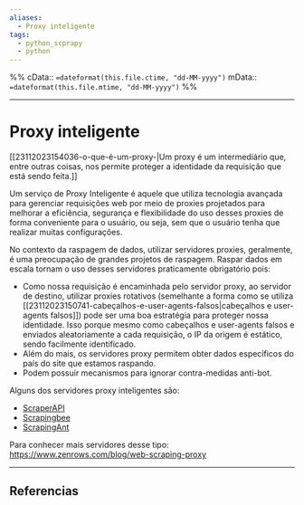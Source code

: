 ```yaml
---
aliases:
  - Proxy inteligente
tags:
  - python_scprapy
  - python
---
```

%%
cData:: `=dateformat(this.file.ctime, "dd-MM-yyyy")`
mData:: `=dateformat(this.file.mtime, "dd-MM-yyyy")`
%%

___
# Proxy inteligente

[[23112023154036-o-que-é-um-proxy-|Um proxy é um intermediário que, entre outras coisas, nos permite proteger a identidade da requisição que está sendo feita.]]

Um serviço de Proxy Inteligente é aquele que utiliza tecnologia avançada para gerenciar requisições web por meio de proxies projetados para melhorar a eficiência, segurança e flexibilidade do uso desses proxies de forma conveniente para o usuário, ou seja, sem que o usuário tenha que realizar muitas configurações. 

No contexto da raspagem de dados, utilizar servidores proxies, geralmente, é uma preocupação de grandes projetos de raspagem. Raspar dados em escala tornam o uso desses servidores praticamente obrigatório pois: 

- Como nossa requisição é encaminhada pelo servidor proxy, ao servidor de destino, utilizar proxies rotativos (semelhante a forma como se utiliza [[23112023150741-cabeçalhos-e-user-agents-falsos|cabeçalhos e user-agents falsos]]) pode ser uma boa estratégia para proteger nossa identidade. Isso porque mesmo como cabeçalhos e user-agents falsos e enviados aleatoriamente a cada requisição, o IP da origem é estático, sendo facilmente identificado.
- Além do mais, os servidores proxy permitem obter dados específicos do país do site que estamos raspando.
- Podem possuir mecanismos para ignorar contra-medidas anti-bot.

Alguns dos servidores proxy inteligentes são:
- [ScraperAPI](https://www.scraperapi.com/?fp_ref=scrapeops)
- [Scrapingbee](https://www.scrapingbee.com?fpr=scrapeops)
- [ScrapingAnt](https://scrapingant.com/?ref=iankerins3)

Para conhecer mais servidores desse tipo: https://www.zenrows.com/blog/web-scraping-proxy


---
## Referencias